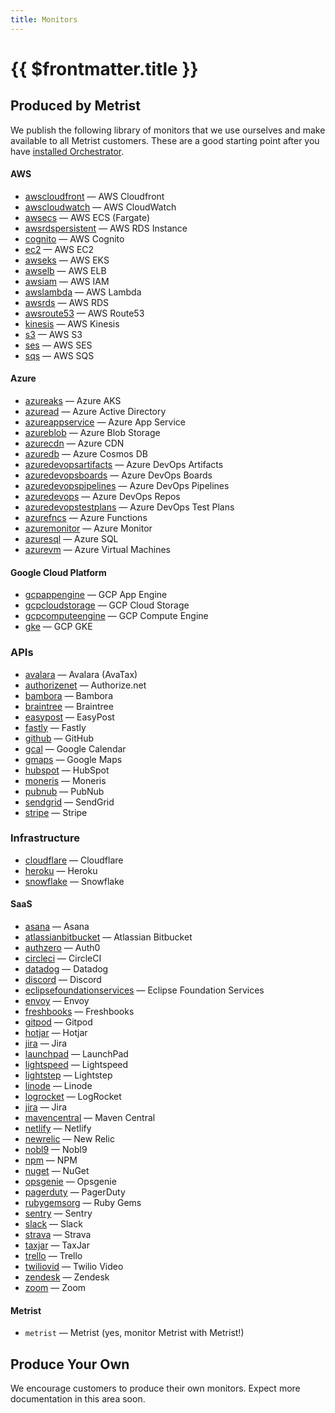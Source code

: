 ```yaml
---
title: Monitors
---
```


# {{ $frontmatter.title }}

## Produced by Metrist

We publish the following library of monitors that we use ourselves and make available to all Metrist customers. These are a good starting point after you have [installed Orchestrator](/guides/orchestrator-installation).

#### AWS

* [awscloudfront](/monitors/awscloudfront) — AWS Cloudfront
* [awscloudwatch](/monitors/awscloudwatch) — AWS CloudWatch
* [awsecs](/monitors/awsecs) — AWS ECS (Fargate)
* [awsrdspersistent](/monitors/awsrdspersistent) — AWS RDS Instance
* [cognito](/monitors/cognito) — AWS Cognito
* [ec2](/monitors/ec2) — AWS EC2
* [awseks](/monitors/awseks) — AWS EKS
* [awselb](/monitors/awselb) — AWS ELB
* [awsiam](/monitors/awsiam) — AWS IAM
* [awslambda](/monitors/awslambda) — AWS Lambda
* [awsrds](/monitors/awsrds) — AWS RDS
* [awsroute53](/monitors/awsroute53) — AWS Route53
* [kinesis](/monitors/kinesis) — AWS Kinesis
* [s3](/monitors/s3) — AWS S3
* [ses](/monitors/ses) — AWS SES
* [sqs](/monitors/sqs) — AWS SQS

#### Azure

* [azureaks](/monitors/azureaks) — Azure AKS
* [azuread](/monitors/azuread) — Azure Active Directory
* [azureappservice](/monitors/azureappservice) — Azure App Service
* [azureblob](/monitors/azureblob) — Azure Blob Storage
* [azurecdn](/monitors/azurecdn) — Azure CDN
* [azuredb](/monitors/azuredb) — Azure Cosmos DB
* [azuredevopsartifacts](/monitors/azuredevopsartifacts) — Azure DevOps Artifacts
* [azuredevopsboards](/monitors/azuredevopsboards) — Azure DevOps Boards
* [azuredevopspipelines](/monitors/azuredevopspipelines) — Azure DevOps Pipelines
* [azuredevops](/monitors/azuredevops) — Azure DevOps Repos
* [azuredevopstestplans](/monitors/azuredevopstestplans) — Azure DevOps Test Plans
* [azurefncs](/monitors/azurefncs) — Azure Functions
* [azuremonitor](/monitors/azuremonitor) — Azure Monitor
* [azuresql](/monitors/azuresql) — Azure SQL
* [azurevm](/monitors/azurevm) — Azure Virtual Machines

#### Google Cloud Platform

* [gcpappengine](/monitors/gcpappengine) — GCP App Engine
* [gcpcloudstorage](/monitors/gcpcloudstorage) — GCP Cloud Storage
* [gcpcomputeengine](/monitors/gcpcomputeengine) — GCP Compute Engine
* [gke](/monitors/gke) — GCP GKE

### APIs

* [avalara](/monitors/avalara) — Avalara (AvaTax)
* [authorizenet](/monitors/authorizenet) — Authorize.net
* [bambora](/monitors/bambora) — Bambora
* [braintree](/monitors/braintree) — Braintree
* [easypost](/monitors/easypost) — EasyPost
* [fastly](/monitors/fastly) — Fastly
* [github](/monitors/github) — GitHub
* [gcal](/monitors/gcal) — Google Calendar
* [gmaps](/monitors/gmaps) — Google Maps
* [hubspot](/monitors/hubspot) — HubSpot
* [moneris](/monitors/moneris) — Moneris
* [pubnub](/monitors/pubnub) — PubNub
* [sendgrid](/monitors/sendgrid) — SendGrid
* [stripe](/monitors/stripe) — Stripe

### Infrastructure

* [cloudflare](/monitors/cloudflare) — Cloudflare
* [heroku](/monitors/heroku) — Heroku
* [snowflake](/monitors/snowflake) — Snowflake

#### SaaS

* [asana](/monitors/asana) — Asana
* [atlassianbitbucket](/monitors/atlassianbitbucket) — Atlassian Bitbucket
* [authzero](/monitors/authzero) — Auth0
* [circleci](/monitors/circleci) — CircleCI
* [datadog](/monitors/datadog) — Datadog
* [discord](/monitors/discord) — Discord
* [eclipsefoundationservices](/monitors/eclipsefoundationservices) — Eclipse Foundation Services
* [envoy](/monitors/envoy) — Envoy
* [freshbooks](/monitors/freshbooks) — Freshbooks
* [gitpod](/monitors/gitpod) — Gitpod
* [hotjar](/monitors/hotjar) — Hotjar
* [jira](/monitors/jira) — Jira
* [launchpad](/monitors/launchpad) — LaunchPad
* [lightspeed](/monitors/lightspeed) — Lightspeed
* [lightstep](/monitors/lightstep) — Lightstep
* [linode](/monitors/linode) — Linode
* [logrocket](/monitors/logrocket) — LogRocket
* [jira](/monitors/jira) — Jira
* [mavencentral](/monitors/mavencentral) — Maven Central
* [netlify](/monitors/netlify) — Netlify
* [newrelic](/monitors/newrelic) — New Relic
* [nobl9](/monitors/nobl9) — Nobl9
* [npm](/monitors/npm) — NPM
* [nuget](/monitors/nuget) — NuGet
* [opsgenie](/monitors/opsgenie) — Opsgenie
* [pagerduty](/monitors/pagerduty) — PagerDuty
* [rubygemsorg](/monitors/rubygemsorg) — Ruby Gems
* [sentry](/monitors/sentry) — Sentry
* [slack](/monitors/slack) — Slack
* [strava](/monitors/strava) — Strava
* [taxjar](/monitors/taxjar) — TaxJar
* [trello](/monitors/trello) — Trello
* [twiliovid](/monitors/twiliovid) — Twilio Video
* [zendesk](/monitors/zendesk) — Zendesk
* [zoom](/monitors/zoom) — Zoom

#### Metrist

* `metrist` — Metrist (yes, monitor Metrist with Metrist!)

## Produce Your Own <Badge type="warning" text="experimental" />

We encourage customers to produce their own monitors. Expect more documentation in this area soon.
